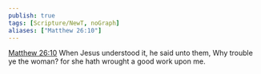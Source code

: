 ```yaml
---
publish: true
tags: [Scripture/NewT, noGraph]
aliases: ["Matthew 26:10"]
---
```

[Matthew 26:10](https://churchofjesuschrist.org/study/scriptures/nt/matt/26?lang=eng&id=p10#p10) When Jesus understood it, he said unto them, Why trouble ye the woman? for she hath wrought a good work upon me.
